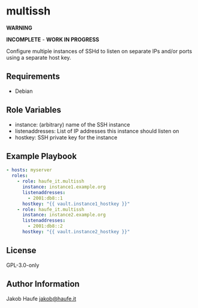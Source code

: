 multissh
========

**WARNING**

**INCOMPLETE** - **WORK IN PROGRESS**

Configure multiple instances of SSHd to listen on separate IPs and/or ports using a separate host key.

Requirements
------------

- Debian

Role Variables
--------------

- instance: (arbitrary) name of the SSH instance
- listenaddresses: List of IP addresses this instance should listen on
- hostkey: SSH private key for the instance

Example Playbook
----------------

```yaml
- hosts: myserver
  roles:
    - role: haufe_it.multissh
      instance: instance1.example.org
      listenaddresses:
        - 2001:db8::1
      hostkey: "{{ vault.instance1_hostkey }}"
    - role: haufe_it.multissh
      instance: instance2.example.org
      listenaddresses:
        - 2001:db8::2
      hostkey: "{{ vault.instance2_hostkey }}"
```

License
-------

GPL-3.0-only

Author Information
------------------

Jakob Haufe <jakob@haufe.it>
